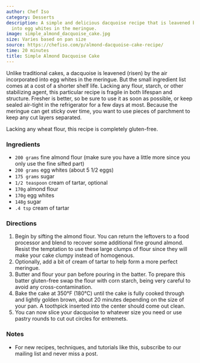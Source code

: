 ```yaml
---
author: Chef Iso
category: Desserts
description: A simple and delicious dacquoise recipe that is leavened by the air incorporated
  into egg whites in the meringue.
image: simple_almond_dacquoise_cake.jpg
size: Varies based on pan size
source: https://chefiso.com/p/almond-dacquoise-cake-recipe/
time: 20 minutes
title: Simple Almond Dacquoise Cake
---
```


Unlike traditional cakes, a dacquoise is leavened (risen) by the air incorporated into egg whites in the meringue. But the small ingredient list comes at a cost of a shorter shelf life. Lacking any flour, starch, or other stabilizing agent, this particular recipe is fragile in both lifespan and structure. Fresher is better, so be sure to use it as soon as possible, or keep sealed air-tight in the refrigerator for a few days at most. Because the meringue can get sticky over time, you want to use pieces of parchment to keep any cut layers separated. 

Lacking any wheat flour, this recipe is completely gluten-free.

### Ingredients

* `200 grams` fine almond flour (make sure you have a little more since you only use the fine sifted part)
* `200 grams` egg whites (about 5 1/2 eggs)
* `175 grams` sugar
* `1/2 teaspoon` cream of tartar, optional
* `170g` almond flour
* `170g` egg whites
* `148g` sugar
* `.4 tsp` cream of tartar

### Directions

1. Begin by sifting the almond flour. You can return the leftovers to a food processor and blend to recover some additional fine ground almond. Resist the temptation to use these large clumps of flour since they will make your cake clumpy instead of homogenous.
2. Optionally, add a bit of cream of tartar to help form a more perfect meringue. 
3. Butter and flour your pan before pouring in the batter. To prepare this batter gluten-free swap the flour with corn starch, being very careful to avoid any cross-contamination. 
4. Bake the cake at 350°F (180°C) until the cake is fully cooked through and lightly golden brown, about 20 minutes depending on the size of your pan. A toothpick inserted into the center should come out clean.
5. You can now slice your dacquoise to whatever size you need or use pastry rounds to cut out circles for entremets. 

### Notes

- For new recipes, techniques, and tutorials like this, subscribe to our mailing list and never miss a post.